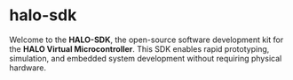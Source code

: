 # halo-sdk

Welcome to the **HALO-SDK**, the open-source software development kit for the **HALO Virtual Microcontroller**. 
This SDK enables rapid prototyping, simulation, and embedded system development without requiring physical hardware.
